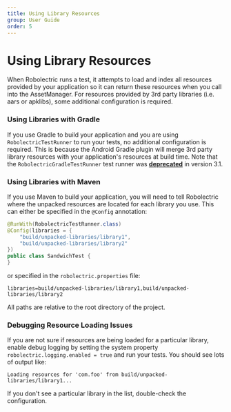 ```yaml
---
title: Using Library Resources
group: User Guide
order: 5
---
```


# Using Library Resources

When Robolectric runs a test, it attempts to load and index all resources provided by your application so it can return these resources when you call into the AssetManager. For resources provided by 3rd party libraries (i.e. aars or apklibs), some additional configuration is required.

### Using Libraries with Gradle

If you use Gradle to build your application and you are using `RobolectricTestRunner` to run your tests, no additional configuration is required. This is because the Android Gradle plugin will merge 3rd party library resources with your application's resources at build time. Note that the `RobolectricGradleTestRunner` test runner was [**deprecated**](https://github.com/robolectric/robolectric/wiki/3.0-to-3.1-Upgrade-Guide) in version 3.1.

### Using Libraries with Maven

If you use Maven to build your application, you will need to tell Robolectric where the unpacked resources are located for each library you use. This can either be specified in the `@Config` annotation:

```java
@RunWith(RobolectricTestRunner.class)
@Config(libraries = {
    "build/unpacked-libraries/library1",
    "build/unpacked-libraries/library2"
})
public class SandwichTest {
}
```

or specified in the `robolectric.properties` file:

```properties
libraries=build/unpacked-libraries/library1,build/unpacked-libraries/library2
```

All paths are relative to the root directory of the project.

### Debugging Resource Loading Issues

If you are not sure if resources are being loaded for a particular library, enable debug logging by setting the system property `robolectric.logging.enabled = true` and run your tests. You should see lots of output like:

```
Loading resources for 'com.foo' from build/unpacked-libraries/library1...
```

If you don't see a particular library in the list, double-check the configuration.